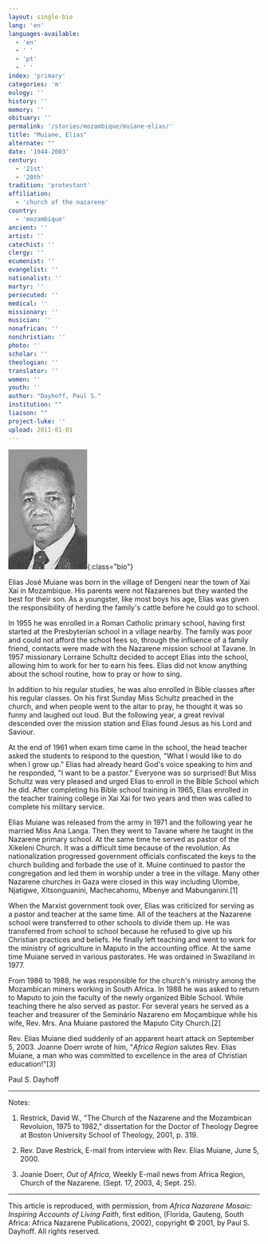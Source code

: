 ```yaml
---
layout: single-bio
lang: 'en'
languages-available:
  - 'en'
  - ' '
  - 'pt'
  - ' '
index: 'primary'
categories: 'm'
eulogy: ''
history: ''
memory: ''
obituary: ''
permalink: '/stories/mozambique/muiane-elias/'
title: "Muiane, Elias"
alternate: ""
date: '1944-2003'
century:
  - '21st'
  - '20th'
tradition: 'protestant'
affiliation:
  - 'church of the nazarene'
country:
  - 'mozambique'
ancient: ''
artist: ''
catechist: ''
clergy: ''
ecumenist: ''
evangelist: ''
nationalist: ''
martyr: ''
persecuted: ''
medical: ''
missionary: ''
musician: ''
nonafrican: ''
nonchristian: ''
photo: ''
scholar: ''
theologian: ''
translator: ''
women: ''
youth: ''
author: "Dayhoff, Paul S."
institution: ""
liaison: ""
project-luke: ''
upload: 2011-01-01
---
```


![Elias Muiane](/images/bio-pics/mozambique/muiane-elias/muiane_elias.jpg){:class="bio"}

Elias José Muiane was born in the village of Dengeni near the town of Xai Xai in Mozambique.  His parents were not Nazarenes but they wanted the best for their son. As a youngster, like most boys his age, Elias was given the responsibility of herding the family's cattle before he could go to school.

In 1955 he was enrolled in a Roman Catholic primary school, having first started at the Presbyterian school in a village nearby.  The family was poor and could not afford the school fees so, through the influence of a family friend, contacts were made with the Nazarene mission school at Tavane.  In 1957 missionary Lorraine Schultz decided to accept Elias into the school, allowing him to work for her to earn his fees.  Elias did not know anything about the school routine, how to pray or how to sing.

In addition to his regular studies, he was also enrolled in Bible classes after his regular classes.  On his first Sunday Miss Schultz preached in the church, and when people went to the altar to pray, he thought it was so funny and laughed out loud.  But the following year, a great revival descended over the mission station and Elias found Jesus as his Lord and Saviour.

At the end of 1961 when exam time came in the school, the head teacher asked the students to respond to the question, "What I would like to do when I grow up."  Elias had already heard God's voice speaking to him and he responded, "I want to be a pastor."  Everyone was so surprised!  But Miss Schultz was very pleased and urged Elias to enroll in the Bible School which he did.  After completing his Bible school training in 1965, Elias enrolled in the teacher training college in Xai Xai for two years and then was called to complete his military service.

Elias Muiane was released from the army in 1971 and the following year he married  Miss Ana Langa.  Then they went to Tavane where he taught in the Nazarene primary school.  At the same time he served as pastor of the Xikeleni Church.  It was a difficult time because of the revolution.  As nationalization progressed government officials confiscated the keys to the church building and forbade the use of it.  Muine continued to pastor the congregation and led them in worship under a tree in the village.  Many other Nazarene churches in Gaza were closed in this way including Ulombe, Njatigwe, Xitsonguanini, Machecahomu, Mbenye and Mabunganini.[1]

When the Marxist government took over, Elias was criticized for serving as a pastor and teacher at the same time.  All of the teachers at the Nazarene school were transferred to other schools to divide them up.  He was transferred from school to school because he refused to give up his Christian practices and beliefs. He finally left teaching and went to work for the ministry of agriculture in Maputo in the accounting office.  At the same time Muiane served in various pastorates. He was ordained in Swaziland in 1977.

From 1986 to 1988, he was responsible for the church's ministry among the Mozambican miners working in South Africa.  In 1988 he was asked to return to Maputo to join the faculty of the newly organized Bible School.  While teaching there he also served as pastor.  For several years he served as a teacher and treasurer of the Seminário Nazareno em Moçambique while his wife, Rev. Mrs. Ana Muiane  pastored the Maputo City  Church.[2]

Rev. Elias Muiane died suddenly of an apparent heart attack on September 5, 2003. Joanne Doerr wrote of him, "*Africa Region* salutes Rev. Elias Muiane, a man who was committed to excellence in the area of Christian education!"[3]

Paul S. Dayhoff

---

Notes:

1. Restrick, David W., "The Church of the Nazarene and the Mozambican Revoluion, 1975 to 1982,"  dissertation for the Doctor of Theology Degree at Boston University School of Theology, 2001, p. 319.

2.  Rev. Dave Restrick, E-mail from interview with Rev. Elias Muiane, June 5, 2000.

3.  Joanie Doerr, *Out of Africa*, Weekly E-mail news from Africa Region, Church of the Nazarene. (Sept. 17, 2003, 4; Sept. 25).

---

This article is reproduced, with permission, from *Africa Nazarene Mosaic: Inspiring Accounts of Living Faith*, first edition, (Florida, Gauteng, South Africa: Africa Nazarene Publications, 2002), copyright &copy; 2001, by Paul S. Dayhoff.  All rights reserved.